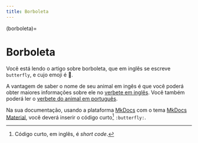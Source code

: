 ```yaml
---
title: Borboleta
---
```


(borboleta)=

# Borboleta

Você está lendo o artigo sobre borboleta, que em inglês se escreve 
`butterfly`, e cujo emoji é 🦋.

A vantagem de saber o nome de seu animal em ingês é que você poderá obter maiores informações sobre ele no [verbete em inglês](wikien:butterfly). 
Você também poderá ler o [verbete do animal em português](wikipt:borboleta).

Na sua documentação, usando a plataforma [MkDocs](https://www.mkdocs.org/) com o tema [MkDocs Material](https://squidfunk.github.io/mkdocs-material/),
você deverá inserir o código curto[^1] `:butterfly:`.

[^1]: Código curto, em inglês, é *short code*.
